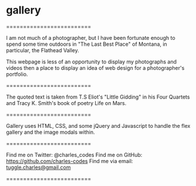 # gallery
=========================

I am not much of a photographer, but I have been fortunate enough to spend some time outdoors in "The Last Best Place" of Montana, in particular, the Flathead Valley. 

This webpage is less of an opportunity to display my photographs and videos then a place to display an idea of web design for a photographer's portfolio. 

=========================

The quoted text is taken from T.S Eliot's "Little Gidding" in his Four Quartets and Tracy K. Smith's book of poetry Life on Mars. 

=========================

Gallery uses HTML, CSS, and some jQuery and Javascript to handle the flex gallery and the image modals within. 

=========================

Find me on Twitter: @charles_codes
Find me on GitHub: https://github.com/charles-codes 
Find me via email: tuggle.charles@gmail.com

=========================
